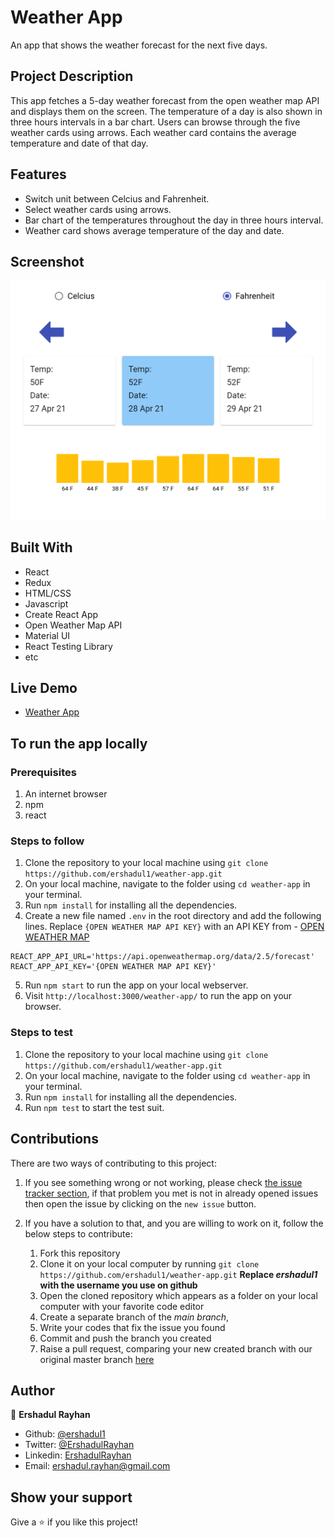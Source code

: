 # Weather App
An app that shows the weather forecast for the next five days.

## Project Description

This app fetches a 5-day weather forecast from the open weather map API and displays them on the screen. The temperature of a day is also shown in three hours intervals in a bar chart. Users can browse through the five weather cards using arrows. Each weather card contains the average temperature and date of that day.

## Features

- Switch unit between Celcius and Fahrenheit.
- Select weather cards using arrows.
- Bar chart of the temperatures throughout the day in three hours interval.
- Weather card shows average temperature of the day and date.

## Screenshot

![](screenshot.png)

## Built With

- React
- Redux
- HTML/CSS
- Javascript
- Create React App
- Open Weather Map API
- Material UI
- React Testing Library
- etc

## Live Demo

- [Weather App](https://ershadul.me/weather-app/)

## To run the app locally

### Prerequisites
1. An internet browser
1. npm
1. react

   
### Steps to follow
1. Clone the repository to your local machine using `git clone https://github.com/ershadul1/weather-app.git`
1. On your local machine, navigate to the folder using `cd weather-app` in your terminal.
1. Run `npm install` for installing all the dependencies.
1. Create a new file named `.env` in the root directory and add the following lines.
   Replace `{OPEN WEATHER MAP API KEY}` with an API KEY from - [OPEN WEATHER MAP](https://openweathermap.org/appid)
```
REACT_APP_API_URL='https://api.openweathermap.org/data/2.5/forecast'
REACT_APP_API_KEY='{OPEN WEATHER MAP API KEY}'
```
5. Run `npm start` to run the app on your local webserver.
6. Visit `http://localhost:3000/weather-app/` to run the app on your browser.

### Steps to test
1. Clone the repository to your local machine using `git clone https://github.com/ershadul1/weather-app.git`
1. On your local machine, navigate to the folder using `cd weather-app` in your terminal.
1. Run `npm install` for installing all the dependencies.
1. Run `npm test` to start the test suit.


## Contributions

  There are two ways of contributing to this project:

1.  If you see something wrong or not working, please check [the issue tracker section](https://github.com/ershadul1/weather-app/issues), if that problem you met is not in already opened issues then open the issue by clicking on the `new issue` button.

2.  If you have a solution to that, and you are willing to work on it, follow the below steps to contribute:
    1.  Fork this repository
    1.  Clone it on your local computer by running `git clone https://github.com/ershadul1/weather-app.git` __Replace *ershadul1* with the username you use on github__
    1.  Open the cloned repository which appears as a folder on your local computer with your favorite code editor
    1.  Create a separate branch of the *main branch*,
    1.  Write your codes that fix the issue you found
    1.  Commit and push the branch you created
    1.  Raise a pull request, comparing your new created branch with our original master branch [here](https://github.com/ershadul1/weather-app)

## Author 

👤 **Ershadul Rayhan**

- Github: [@ershadul1](https://github.com/ershadul1)
- Twitter: [@ErshadulRayhan](https://twitter.com/ErshadulRayhan)
- Linkedin: [ErshadulRayhan](https://www.linkedin.com/in/ershadulrayhan/)
- Email:  ershadul.rayhan@gmail.com


## Show your support

Give a ⭐️ if you like this project!
